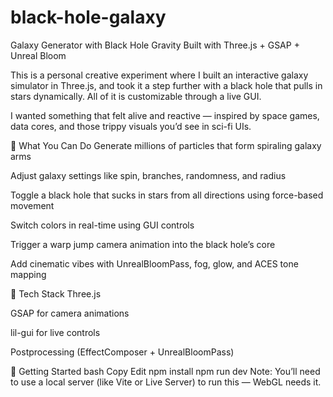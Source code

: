 # black-hole-galaxy

Galaxy Generator with Black Hole Gravity
Built with Three.js + GSAP + Unreal Bloom

This is a personal creative experiment where I built an interactive galaxy simulator in Three.js, and took it a step further with a black hole that pulls in stars dynamically. All of it is customizable through a live GUI.

I wanted something that felt alive and reactive — inspired by space games, data cores, and those trippy visuals you’d see in sci-fi UIs.

🔧 What You Can Do
Generate millions of particles that form spiraling galaxy arms

Adjust galaxy settings like spin, branches, randomness, and radius

Toggle a black hole that sucks in stars from all directions using force-based movement

Switch colors in real-time using GUI controls

Trigger a warp jump camera animation into the black hole’s core

Add cinematic vibes with UnrealBloomPass, fog, glow, and ACES tone mapping

🧠 Tech Stack
Three.js

GSAP for camera animations

lil-gui for live controls

Postprocessing (EffectComposer + UnrealBloomPass)

🚀 Getting Started
bash
Copy
Edit
npm install
npm run dev
Note: You’ll need to use a local server (like Vite or Live Server) to run this — WebGL needs it.
